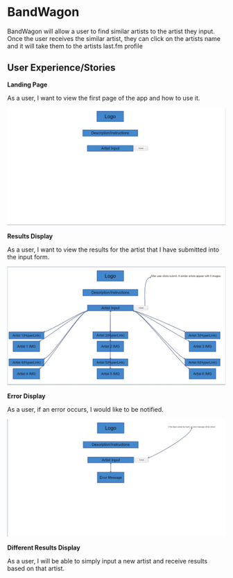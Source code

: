 # BandWagon

BandWagon will allow a user to find similar artists to the artist they input. Once the user receives the similar artist, they can click on the artists name and it will take them to the artists last.fm profile

## User Experience/Stories

**Landing Page**

As a user, I want to view the first page of the app and how to use it.

![Landing Page Design](github-images/landing-page.jpg)

**Results Display**

As a user, I want to view the results for the artist that I have submitted into the input form.

![Results](github-images/results-page.jpg)

**Error Display**

As a user, if an error occurs, I would like to be notified.

![Error Message](github-images/error-page.jpg)

**Different Results Display**

As a user, I will be able to simply input a new artist and receive results based on that artist.